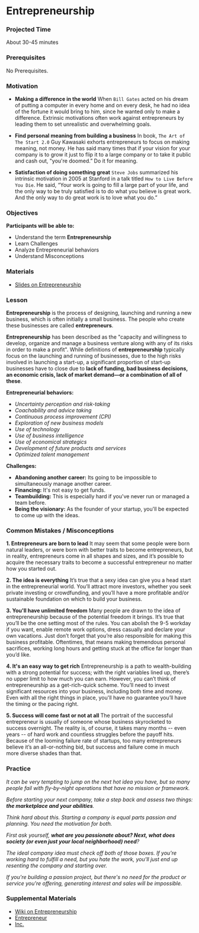 # Entrepreneurship

### Projected Time

About 30-45 minutes

### Prerequisites

No Prerequisites.

### Motivation

- **Making a difference in the world**
    When `Bill Gates` acted on his dream of putting a computer in every home and on every desk, 
    he had no idea of the fortune it would bring to him, since he wanted only to make a difference. 
    Extrinsic motivations often work against entrepreneurs by leading them to set unrealistic and overwhelming goals.

- **Find personal meaning from building a business** 
    In book, `The Art of The Start 2.0` Guy Kawasaki exhorts entrepreneurs 
    to focus on  making meaning, not money. He has said many times that if your vision for your company is to grow it 
    just to flip it to a large company or to take it public and cash out, "you're doomed.” Do it for meaning.
    
- **Satisfaction of doing something great** 
    `Steve Jobs` summarized his intrinsic motivation 
    in 2005 at Stanford in a talk titled `How to Live Before You Die`. He said, 
    “Your work is going to fill a large part of your life, and the only way to be truly 
    satisfied is to do what you believe is great work. And the only way to do great work is to love what you do.”

### Objectives

**Participants will be able to:**

- Understand the term **Entrepreneurship**
- Learn Challenges
- Analyze Entrepreneurial behaviors
- Understand Misconceptions

### Materials

- [Slides on Entrepreneurship](https://docs.google.com/presentation/d/1fRYImBTR0ZWGSQfDJ7ctz57OdvmU6kFewoMfTt3lL3I/edit#slide=id.g24cf89fd2c_0_39)

### Lesson

**Entrepreneurship** is the process of designing, launching and running a new business, which is often initially a small business. The people who create these businesses are called **entrepreneurs**.

**Entrepreneurship** has been described as the "capacity and willingness to develop, organize and manage a business venture along with any of its risks in order to make a profit". While definitions of **entrepreneurship** typically focus on the launching and running of businesses, due to the high risks involved in launching a start-up, a significant proportion of start-up businesses have to close due to **lack of funding, bad business decisions, an economic crisis, lack of market demand—or a combination of all of these**.

**Entrepreneurial behaviors:**

* *Uncertainty perception and risk-taking*
* *Coachability and advice taking*
* *Continuous process improvement (CPI)*
* *Exploration of new business models*
* *Use of technology*
* *Use of business intelligence*
* *Use of economical strategics*
* *Development of future products and services*
* *Optimized talent management*

**Challenges:**

* **Abandoning another career:** Its going to be impossible to simultaneously manage another career.
* **Financing:** It's not easy to get funds.
* **Teambuilding:** This is especially hard if you've never run or managed a team before.
* **Being the visionary:** As the founder of your startup, you'll be expected to come up with the ideas.

### Common Mistakes / Misconceptions

**1. Entrepreneurs are born to lead**
It may seem that some people were born natural leaders, or were born with better traits to become entrepreneurs, but in reality, entrepreneurs come in all shapes and sizes, and it’s possible to acquire the necessary traits to become a successful entrepreneur no matter how you started out.

**2. The idea is everything**
It’s true that a sexy idea can give you a head start in the entrepreneurial world. You’ll attract more investors, whether you seek private investing or crowdfunding, and you’ll have a more profitable and/or sustainable foundation on which to build your business.

**3. You'll have unlimited freedom**
Many people are drawn to the idea of entrepreneurship because of the potential freedom it brings. It’s true that you’ll be the one setting most of the rules. You can abolish the 9-5 workday if you want, enable remote work options, dress casually and declare your own vacations. Just don’t forget that you’re also responsible for making this business profitable. Oftentimes, that means making tremendous personal sacrifices, working long hours and getting stuck at the office far longer than you’d like.

**4. It's an easy way to get rich**
Entrepreneurship is a path to wealth-building with a strong potential for success; with the right variables lined up, there’s no upper limit to how much you can earn.
However, you can’t think of entrepreneurship as a get-rich-quick scheme. You’ll need to invest significant resources into your business, including both time and money. Even with all the right things in place, you'll have no guarantee you’ll have the timing or the pacing right.

**5. Success will come fast or not at all**
The portrait of the successful entrepreneur is usually of someone whose business skyrocketed to success overnight. The reality is, of course, it takes many months --  even years -- of hard work and countless struggles before the payoff hits. Because of the looming failure rate of startups, too many entrepreneurs believe it’s an all-or-nothing bid, but success and failure come in much more diverse shades than that.

### Practice

*It can be very tempting to jump on the next hot idea you have, but so many people fail with fly-by-night operations that have no mission or framework.*

*Before starting your next company, take a step back and assess two things: **the marketplace and your abilities**.*

*Think hard about this. Starting a company is equal parts passion and planning. You need the motivation for both.*

*First ask yourself, **what are you passionate about? Next, what does society (or even just your local neighborhood) need**?*

*The ideal company idea must check off both of those boxes. If you're working hard to fulfill a need, but you hate the work, you'll just end up resenting the company and starting over.*

*If you're building a passion project, but there's no need for the product or service you're offering, generating interest and sales will be impossible.*

### Supplemental Materials
- [Wiki on Entrepreneurship](https://en.wikipedia.org/wiki/Entrepreneurship)
- [Entrepreneur](https://www.entrepreneur.com/)
- [Inc.](https://www.inc.com/)

